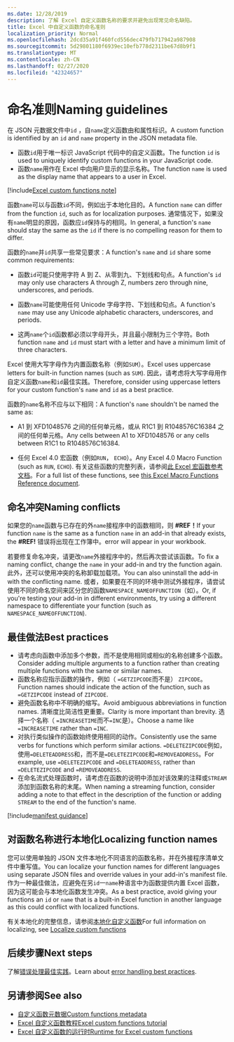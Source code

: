 ```yaml
---
ms.date: 12/28/2019
description: 了解 Excel 自定义函数名称的要求并避免出现常见命名缺陷。
title: Excel 中自定义函数的命名准则
localization_priority: Normal
ms.openlocfilehash: 2dcd35a91f460fcd556dec479fb717942a987908
ms.sourcegitcommit: 5d29801180f6939ec10efb778d2311be67d8b9f1
ms.translationtype: MT
ms.contentlocale: zh-CN
ms.lasthandoff: 02/27/2020
ms.locfileid: "42324657"
---
```

# <a name="naming-guidelines"></a><span data-ttu-id="4c8d6-103">命名准则</span><span class="sxs-lookup"><span data-stu-id="4c8d6-103">Naming guidelines</span></span>

<span data-ttu-id="4c8d6-104">在 JSON 元数据文件中`id` ，自`name`定义函数由和属性标识。</span><span class="sxs-lookup"><span data-stu-id="4c8d6-104">A custom function is identified by an `id` and `name` property in the JSON metadata file.</span></span>

- <span data-ttu-id="4c8d6-105">函数`id`用于唯一标识 JavaScript 代码中的自定义函数。</span><span class="sxs-lookup"><span data-stu-id="4c8d6-105">The function `id` is used to uniquely identify custom functions in your JavaScript code.</span></span>
- <span data-ttu-id="4c8d6-106">函数`name`用作在 Excel 中向用户显示的显示名称。</span><span class="sxs-lookup"><span data-stu-id="4c8d6-106">The function `name` is used as the display name that appears to a user in Excel.</span></span>

[!include[Excel custom functions note](../includes/excel-custom-functions-note.md)]

<span data-ttu-id="4c8d6-107">函数`name`可以与函数`id`不同，例如出于本地化目的。</span><span class="sxs-lookup"><span data-stu-id="4c8d6-107">A function `name` can differ from the function `id`, such as for localization purposes.</span></span> <span data-ttu-id="4c8d6-108">通常情况下，如果没有`name`明显的原因，函数应`id`保持与的相同。</span><span class="sxs-lookup"><span data-stu-id="4c8d6-108">In general, a function's `name` should stay the same as the `id` if there is no compelling reason for them to differ.</span></span>

<span data-ttu-id="4c8d6-109">函数的`name`并`id`共享一些常见要求：</span><span class="sxs-lookup"><span data-stu-id="4c8d6-109">A function's `name` and `id` share some common requirements:</span></span>

- <span data-ttu-id="4c8d6-110">函数`id`可能只使用字符 A 到 Z、从零到九、下划线和句点。</span><span class="sxs-lookup"><span data-stu-id="4c8d6-110">A function's `id` may only use characters A through Z, numbers zero through nine, underscores, and periods.</span></span>

- <span data-ttu-id="4c8d6-111">函数`name`可能使用任何 Unicode 字母字符、下划线和句点。</span><span class="sxs-lookup"><span data-stu-id="4c8d6-111">A function's `name` may use any Unicode alphabetic characters, underscores, and periods.</span></span>

- <span data-ttu-id="4c8d6-112">这两`name`个`id`函数都必须以字母开头，并且最小限制为三个字符。</span><span class="sxs-lookup"><span data-stu-id="4c8d6-112">Both function `name` and `id` must start with a letter and have a minimum limit of three characters.</span></span>

<span data-ttu-id="4c8d6-113">Excel 使用大写字母作为内置函数名称（例如`SUM`）。</span><span class="sxs-lookup"><span data-stu-id="4c8d6-113">Excel uses uppercase letters for built-in function names (such as `SUM`).</span></span> <span data-ttu-id="4c8d6-114">因此，请考虑将大写字母用作自定义函数`name`和`id`最佳实践。</span><span class="sxs-lookup"><span data-stu-id="4c8d6-114">Therefore, consider using uppercase letters for your custom function's `name` and `id` as a best practice.</span></span>

<span data-ttu-id="4c8d6-115">函数的`name`名称不应与以下相同：</span><span class="sxs-lookup"><span data-stu-id="4c8d6-115">A function's `name` shouldn't be named the same as:</span></span>

- <span data-ttu-id="4c8d6-116">A1 到 XFD1048576 之间的任何单元格，或从 R1C1 到 R1048576C16384 之间的任何单元格。</span><span class="sxs-lookup"><span data-stu-id="4c8d6-116">Any cells between A1 to XFD1048576 or any cells between R1C1 to R1048576C16384.</span></span>

- <span data-ttu-id="4c8d6-117">任何 Excel 4.0 宏函数（例如`RUN`， `ECHO`）。</span><span class="sxs-lookup"><span data-stu-id="4c8d6-117">Any Excel 4.0 Macro Function (such as `RUN`, `ECHO`).</span></span>  <span data-ttu-id="4c8d6-118">有关这些函数的完整列表，请参阅[此 Excel 宏函数参考文档](https://d13ot9o61jdzpp.cloudfront.net/files/Excel%204.0%20Macro%20Functions%20Reference.pdf)。</span><span class="sxs-lookup"><span data-stu-id="4c8d6-118">For a full list of these functions, see [this Excel Macro Functions Reference document](https://d13ot9o61jdzpp.cloudfront.net/files/Excel%204.0%20Macro%20Functions%20Reference.pdf).</span></span>

## <a name="naming-conflicts"></a><span data-ttu-id="4c8d6-119">命名冲突</span><span class="sxs-lookup"><span data-stu-id="4c8d6-119">Naming conflicts</span></span>

<span data-ttu-id="4c8d6-120">如果您的`name`函数与已存在的外`name`接程序中的函数相同，则 **#REF！**</span><span class="sxs-lookup"><span data-stu-id="4c8d6-120">If your function `name` is the same as a function `name` in an add-in that already exists, the **#REF!**</span></span> <span data-ttu-id="4c8d6-121">错误将出现在工作簿中。</span><span class="sxs-lookup"><span data-stu-id="4c8d6-121">error will appear in your workbook.</span></span>

<span data-ttu-id="4c8d6-122">若要修复命名冲突，请更改`name`外接程序中的，然后再次尝试该函数。</span><span class="sxs-lookup"><span data-stu-id="4c8d6-122">To fix a naming conflict, change the `name` in your add-in and try the function again.</span></span> <span data-ttu-id="4c8d6-123">此外，还可以使用冲突的名称卸载加载项。</span><span class="sxs-lookup"><span data-stu-id="4c8d6-123">You can also uninstall the add-in with the conflicting name.</span></span> <span data-ttu-id="4c8d6-124">或者，如果要在不同的环境中测试外接程序，请尝试使用不同的命名空间来区分您的函数`NAMESPACE_NAMEOFFUNCTION`（如）。</span><span class="sxs-lookup"><span data-stu-id="4c8d6-124">Or, if you're testing your add-in in different environments, try using a different namespace to differentiate your function (such as `NAMESPACE_NAMEOFFUNCTION`).</span></span>

## <a name="best-practices"></a><span data-ttu-id="4c8d6-125">最佳做法</span><span class="sxs-lookup"><span data-stu-id="4c8d6-125">Best practices</span></span>

- <span data-ttu-id="4c8d6-126">请考虑向函数中添加多个参数，而不是使用相同或相似的名称创建多个函数。</span><span class="sxs-lookup"><span data-stu-id="4c8d6-126">Consider adding multiple arguments to a function rather than creating multiple functions with the same or similar names.</span></span>
- <span data-ttu-id="4c8d6-127">函数名称应指示函数的操作，例如（ `=GETZIPCODE`而不是） `ZIPCODE`。</span><span class="sxs-lookup"><span data-stu-id="4c8d6-127">Function names should indicate the action of the function, such as `=GETZIPCODE` instead of `ZIPCODE`.</span></span>
- <span data-ttu-id="4c8d6-128">避免函数名称中不明确的缩写。</span><span class="sxs-lookup"><span data-stu-id="4c8d6-128">Avoid ambiguous abbreviations in function names.</span></span> <span data-ttu-id="4c8d6-129">清晰度比简洁性更重要。</span><span class="sxs-lookup"><span data-stu-id="4c8d6-129">Clarity is more important than brevity.</span></span> <span data-ttu-id="4c8d6-130">选择一个名称（ `=INCREASETIME`而不`=INC`是）。</span><span class="sxs-lookup"><span data-stu-id="4c8d6-130">Choose a name like `=INCREASETIME` rather than `=INC`.</span></span>
- <span data-ttu-id="4c8d6-131">对执行类似操作的函数始终使用相同的动作。</span><span class="sxs-lookup"><span data-stu-id="4c8d6-131">Consistently use the same verbs for functions which perform similar actions.</span></span> <span data-ttu-id="4c8d6-132">`=DELETEZIPCODE`例如，使用`=DELETEADDRESS`和，而不是`=DELETEZIPCODE`和`=REMOVEADDRESS`。</span><span class="sxs-lookup"><span data-stu-id="4c8d6-132">For example, use `=DELETEZIPCODE` and `=DELETEADDRESS`, rather than `=DELETEZIPCODE` and `=REMOVEADDRESS`.</span></span>
- <span data-ttu-id="4c8d6-133">在命名流式处理函数时，请考虑在函数的说明中添加对该效果的注释或`STREAM`添加到函数名称的末尾。</span><span class="sxs-lookup"><span data-stu-id="4c8d6-133">When naming a streaming function, consider adding a note to that effect in the description of the function or adding `STREAM` to the end of the function's name.</span></span>

[!include[manifest guidance](../includes/manifest-guidance.md)]

## <a name="localizing-function-names"></a><span data-ttu-id="4c8d6-134">对函数名称进行本地化</span><span class="sxs-lookup"><span data-stu-id="4c8d6-134">Localizing function names</span></span>

<span data-ttu-id="4c8d6-135">您可以使用单独的 JSON 文件本地化不同语言的函数名称，并在外接程序清单文件中重写值。</span><span class="sxs-lookup"><span data-stu-id="4c8d6-135">You can localize your function names for different languages using separate JSON files and override values in your add-in's manifest file.</span></span> <span data-ttu-id="4c8d6-136">作为一种最佳做法，应避免在另`id`一`name`种语言中为函数提供内置 Excel 函数，因为这可能会与本地化函数发生冲突。</span><span class="sxs-lookup"><span data-stu-id="4c8d6-136">As a best practice, avoid giving your functions an `id` or `name` that is a built-in Excel function in another language as this could conflict with localized functions.</span></span>

<span data-ttu-id="4c8d6-137">有关本地化的完整信息，请参阅[本地化自定义函数](custom-functions-localize.md)</span><span class="sxs-lookup"><span data-stu-id="4c8d6-137">For full information on localizing, see [Localize custom functions](custom-functions-localize.md)</span></span>

## <a name="next-steps"></a><span data-ttu-id="4c8d6-138">后续步骤</span><span class="sxs-lookup"><span data-stu-id="4c8d6-138">Next steps</span></span>
<span data-ttu-id="4c8d6-139">了解[错误处理最佳实践](custom-functions-errors.md)。</span><span class="sxs-lookup"><span data-stu-id="4c8d6-139">Learn about [error handling best practices](custom-functions-errors.md).</span></span>

## <a name="see-also"></a><span data-ttu-id="4c8d6-140">另请参阅</span><span class="sxs-lookup"><span data-stu-id="4c8d6-140">See also</span></span>

* [<span data-ttu-id="4c8d6-141">自定义函数元数据</span><span class="sxs-lookup"><span data-stu-id="4c8d6-141">Custom functions metadata</span></span>](custom-functions-json.md)
* [<span data-ttu-id="4c8d6-142">Excel 自定义函数教程</span><span class="sxs-lookup"><span data-stu-id="4c8d6-142">Excel custom functions tutorial</span></span>](../tutorials/excel-tutorial-create-custom-functions.md)
* [<span data-ttu-id="4c8d6-143">Excel 自定义函数的运行时</span><span class="sxs-lookup"><span data-stu-id="4c8d6-143">Runtime for Excel custom functions</span></span>](custom-functions-runtime.md)

